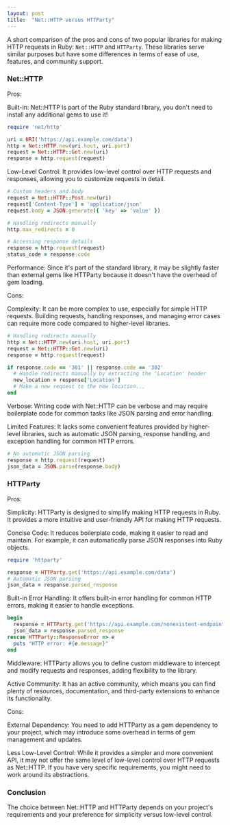```yaml
---
layout: post
title:  "Net::HTTP versus HTTParty"
---
```


A short comparison of the pros and cons of two popular libraries for making HTTP requests in Ruby: `Net::HTTP` and `HTTParty`. These libraries serve similar purposes but have some differences in terms of ease of use, features, and community support.

### Net::HTTP

Pros:

Built-in: Net::HTTP is part of the Ruby standard library, you don't need to install any additional gems to use it!

```ruby
require 'net/http'

uri = URI('https://api.example.com/data')
http = Net::HTTP.new(uri.host, uri.port)
request = Net::HTTP::Get.new(uri)
response = http.request(request)
```

Low-Level Control: It provides low-level control over HTTP requests and responses, allowing you to customize requests in detail.
```ruby
# Custom headers and body
request = Net::HTTP::Post.new(uri)
request['Content-Type'] = 'application/json'
request.body = JSON.generate({ 'key' => 'value' })

# Handling redirects manually
http.max_redirects = 0

# Accessing response details
response = http.request(request)
status_code = response.code
```

Performance: Since it's part of the standard library, it may be slightly faster than external gems like HTTParty because it doesn't have the overhead of gem loading.

Cons:

Complexity: It can be more complex to use, especially for simple HTTP requests. Building requests, handling responses, and managing error cases can require more code compared to higher-level libraries.

```ruby
# Handling redirects manually
http = Net::HTTP.new(uri.host, uri.port)
request = Net::HTTP::Get.new(uri)
response = http.request(request)

if response.code == '301' || response.code == '302'
  # Handle redirects manually by extracting the 'Location' header
  new_location = response['Location']
  # Make a new request to the new location...
end
```

Verbose: Writing code with Net::HTTP can be verbose and may require boilerplate code for common tasks like JSON parsing and error handling.

Limited Features: It lacks some convenient features provided by higher-level libraries, such as automatic JSON parsing, response handling, and exception handling for common HTTP errors.

```ruby
# No automatic JSON parsing
response = http.request(request)
json_data = JSON.parse(response.body)
```

### HTTParty

Pros:

Simplicity: HTTParty is designed to simplify making HTTP requests in Ruby. It provides a more intuitive and user-friendly API for making HTTP requests.

Concise Code: It reduces boilerplate code, making it easier to read and maintain. For example, it can automatically parse JSON responses into Ruby objects.

```ruby
require 'httparty'

response = HTTParty.get('https://api.example.com/data')
# Automatic JSON parsing
json_data = response.parsed_response
```

Built-in Error Handling: It offers built-in error handling for common HTTP errors, making it easier to handle exceptions.

```ruby
begin
  response = HTTParty.get('https://api.example.com/nonexistent-endpoint')
  json_data = response.parsed_response
rescue HTTParty::ResponseError => e
  puts "HTTP error: #{e.message}"
end
```

Middleware: HTTParty allows you to define custom middleware to intercept and modify requests and responses, adding flexibility to the library.

Active Community: It has an active community, which means you can find plenty of resources, documentation, and third-party extensions to enhance its functionality.

Cons:

External Dependency: You need to add HTTParty as a gem dependency to your project, which may introduce some overhead in terms of gem management and updates.

Less Low-Level Control: While it provides a simpler and more convenient API, it may not offer the same level of low-level control over HTTP requests as Net::HTTP. If you have very specific requirements, you might need to work around its abstractions.

### Conclusion
The choice between Net::HTTP and HTTParty depends on your project's requirements and your preference for simplicity versus low-level control.
